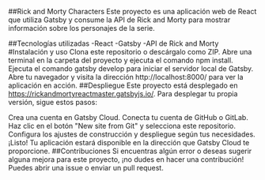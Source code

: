 ##Rick and Morty Characters
Este proyecto es una aplicación web de React que utiliza Gatsby y consume la API de Rick and Morty para mostrar información sobre los personajes de la serie.

##Tecnologías utilizadas
-React
-Gatsby
-API de Rick and Morty
#Instalación y uso
Clona este repositorio o descárgalo como ZIP.
Abre una terminal en la carpeta del proyecto y ejecuta el comando npm install.
Ejecuta el comando gatsby develop para iniciar el servidor local de Gatsby.
Abre tu navegador y visita la dirección http://localhost:8000/ para ver la aplicación en acción.
##Despliegue
Este proyecto está desplegado en https://rickandmortyreactmaster.gatsbyjs.io/. Para desplegar tu propia versión, sigue estos pasos:

Crea una cuenta en Gatsby Cloud.
Conecta tu cuenta de GitHub o GitLab.
Haz clic en el botón "New site from Git" y selecciona este repositorio.
Configura los ajustes de construcción y despliegue según tus necesidades.
¡Listo! Tu aplicación estará disponible en la dirección que Gatsby Cloud te proporcione.
##Contribuciones
Si encuentras algún error o deseas sugerir alguna mejora para este proyecto, ¡no dudes en hacer una contribución! Puedes abrir una issue o enviar un pull request.
